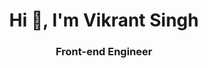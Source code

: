 <!-- ![Profile views](https://gpvc.arturio.dev/vikrant911998)   -->

<!-- ### Hi there 👋 -->
<!--
**vikrant911998/vikrant911998** is a ✨ _special_ ✨ repository because its `README.md` (this file) appears on your GitHub profile.

Here are some ideas to get you started:

- 🔭 I’m currently working on ...
- 🌱 I’m currently learning ...
- 👯 I’m looking to collaborate on ...
- 🤔 I’m looking for help with ...
- 💬 Ask me about ...
- 📫 How to reach me: ...
- 😄 Pronouns: ...
- ⚡ Fun fact: ...
-->


<h1 align="center">Hi 👋, I'm Vikrant Singh</h1>
<h3 align="center">Front-end Engineer</h3>

